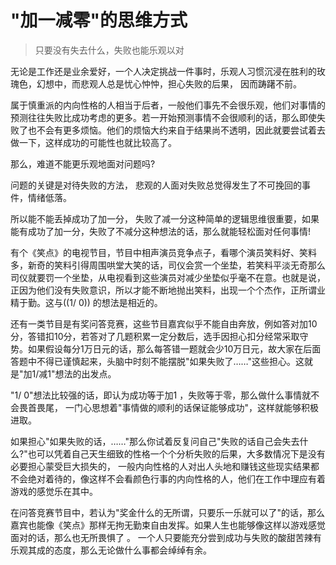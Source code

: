# "加一减零"的思维方式
>只要没有失去什么，失败也能乐观以对

无论是工作还是业余爱好，一个人决定挑战一件事时，乐观人习惯沉浸在胜利的玫瑰色，幻想中，而悲观人总是忧心忡忡，担心失败的后果， 因而踌躇不前。

属于慎重派的内向性格的人相当于后者，一般他们事先不会很乐观，他们对事情的预测往往失败比成功考虑的更多。若一开始预测事情不会很顺利的话，那么即使失败了也不会有更多烦恼。他们的烦恼大约来自于结果尚不透明，因此就要尝试着去做一下，这样成功的可能性也就比较高了。

那么，难道不能更乐观地面对问题吗?

问题的关键是对待失败的方法， 悲观的人面对失败总觉得发生了不可挽回的事件，情绪低落。

所以能不能丢掉成功了加一分， 失败了减一分这种简单的逻辑思维很重要，如果能有成功了加一分，失败了不减分这种想法的话，那么就能轻松面对任何事情!

有个《笑点》的电视节目，节目中相声演员竞争点子，看哪个演员笑料好、笑料多，新奇的笑料引得周围哄堂大笑的话，司仪会赏一个坐垫，若笑料平淡无奇那么司仪就要罚一个坐垫，从电视看到这些演员对减少坐垫似乎毫不在意。也就是说，正因为他们没有失败意识，所以才能不断地抛出笑料，出现一个个杰作，正所谓业精于勤。这与((1/ 0)) 的想法是相近的。

还有一类节目是有奖问答竞赛，这些节目嘉宾似乎不能自由奔放，例如答对加10分，答错扣10分，若答对了几题积累一定分数后，选手因担心扣分经常采取守势。如果假设每分1万日元的话，那么每答错一题就会少10万日元，故大家在后面答题中不得已谨慎起来，头脑中时刻不能摆脱"如果失败了……"这些担心。这就是"加1/减1"想法的出发点。

"1/ 0"想法比较强的话，即认为成功等于加1 ，失败等于零，那么做什么事情就不会畏首畏尾， 一门心思想着"事情做的顺利的话保证能够成功"，这样就能够积极进取。

如果担心"如果失败的话，……"那么你试着反复问自己"失败的话自己会失去什么?"也可以凭着自己天生细致的性格一个个分析失败的后果，大多数情况下是没有必要担心蒙受巨大损失的， 一般内向性格的人对出人头地和赚钱这些现实结果都不会绝对着待的，像这样不会看颜色行事的内向性格的人，他们在工作中理应有着游戏的感觉乐在其中。

在问答竞赛节目中，若认为"奖金什么的无所谓，只要乐一乐就可以了"的话，那么嘉宾也能像《笑点》那样无拘无勤束自由发挥。如果人生也能够像这样以游戏感觉面对的话，那么也无所畏惧了 。 一个人只要能充分尝到成功与失败的酸甜苦辣有乐观其成的态度，那么无论做什么事都会绰绰有余。
